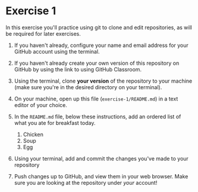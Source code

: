 # Exercise 1
In this exercise you'll practice using git to clone and edit repositories, as will be required for later exercises.

1. If you haven't already, configure your name and email address for your GitHub account using the terminal.

2. If you haven't already create your own version of this repository on GitHub by using the link to using GitHub Classroom.

3. Using the terminal, clone **your version** of the repository to your machine (make sure you're in the desired directory on your terminal).

4. On your machine, open up this file (`exercise-1/README.md`) in a text editor of your choice.

5. In the `README.md` file, below these instructions, add an ordered list of what you ate for breakfast today.
   1. Chicken
   2. Soup
   3. Egg


6. Using your terminal, add and commit the changes you've made to your repository

7. Push changes up to GitHub, and view them in your web browser. Make sure you are looking at the repository under _your_ account!
